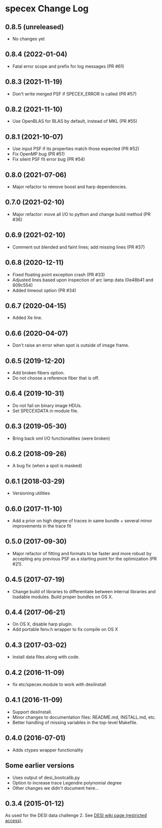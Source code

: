# specex Change Log

## 0.8.5 (unreleased)

* No changes yet

## 0.8.4 (2022-01-04)

* Fatal error scope and prefix for log messages (PR #61)

## 0.8.3 (2021-11-19)

* Don't write merged PSF if SPECEX_ERROR is called (PR #57)

## 0.8.2 (2021-11-10)

* Use OpenBLAS for BLAS by default, instead of MKL (PR #55)

## 0.8.1 (2021-10-07)

* Use input PSF if its properties match those expected (PR #52)
* Fix OpenMP bug (PR #51)
* Fix silent PSF fit error bug (PR #54)

## 0.8.0 (2021-07-06)

* Major refactor to remove boost and harp dependencies.

## 0.7.0 (2021-02-10)

* Major refactor: move all I/O to python and change build method (PR #36)

## 0.6.9 (2021-02-10)

* Comment out blended and faint lines; add missing lines (PR #37)

## 0.6.8 (2020-12-11)

* Fixed floating point exception crash (PR #33)
* Adjusted lines based upon inspection of arc lamp data (0e48b41 and 809c554)
* Added timeout option (PR #34)

## 0.6.7 (2020-04-15)

* Added Xe line.

## 0.6.6 (2020-04-07)

* Don't raise an error when spot is outside of image frame.

## 0.6.5 (2019-12-20)

* Add broken fibers option.
* Do not choose a reference fiber that is off.

## 0.6.4 (2019-10-31)

* Do not fail on binary image HDUs.
* Set SPECEXDATA in module file.

## 0.6.3 (2019-05-30)

* Bring back xml I/O functionalities (were broken)

## 0.6.2 (2018-09-26)

* A bug fix (when a spot is masked)

## 0.6.1 (2018-03-29)

* Versioning utilities

## 0.6.0 (2017-11-10)

* Add a prior on high degree of traces in same bundle + several minor improvements in the trace fit

## 0.5.0 (2017-09-30)

* Major refactor of fitting and formats to be faster and more robust by
  accepting any previous PSF as a starting point for the optimization (PR #21).

## 0.4.5 (2017-07-19)

* Change build of libraries to differentiate between
  internal libraries and loadable modules.  Build
  proper bundles on OS X.

## 0.4.4 (2017-06-21)

* On OS X, disable harp plugin.
* Add portable fenv.h wrapper to fix compile on OS X

## 0.4.3 (2017-03-02)

* Install data files along with code.

## 0.4.2 (2016-11-09)

* fix etc/specex.module to work with desiInstall

## 0.4.1 (2016-11-09)

* Support desiInstall.
* Minor changes to documentation files: README.md, INSTALL.md, etc.
* Better handling of missing variables in the top-level Makefile.

## 0.4.0 (2016-07-01)

* Adds ctypes wrapper functionality

## Some earlier versions

* Uses output of desi_bootcalib.py
* Option to increase trace Legendre polynomial degree
* Other changes we didn't document here...

## 0.3.4 (2015-01-12)

As used for the DESI data challenge 2. See [DESI wiki page (restricted access)](https://desi.lbl.gov/trac/wiki/Pipeline/DataChallenges/2015-01).
